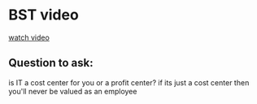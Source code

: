 # BST video

[watch video](https://www.youtube.com/watch?v=fAAZixBzIAI)



## Question to ask:
is IT a cost center for you or a profit center? if its just a cost center then you'll never be valued as an employee 
